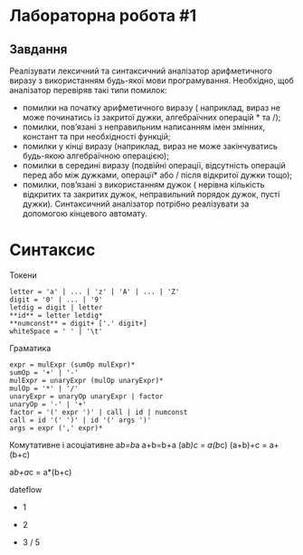 # Лабораторна робота #1

## Завдання

Реалізувати лексичний та синтаксичний аналізатор арифметичного виразу з використанням будь-якої мови програмування. Необхідно, щоб аналізатор перевіряв такі типи помилок:
 - помилки на початку арифметичного виразу ( наприклад, вираз не може починатись із закритої дужки, алгебраїчних операцій * та /);
 - помилки, пов’язані з неправильним написанням імен змінних,  констант та при необхідності функцій;
 - помилки у кінці виразу (наприклад, вираз не може закінчуватись будь-якою алгебраїчною операцією);
 - помилки в середині виразу (подвійні операції, відсутність операцій перед або між дужками, операції* або / після відкритої дужки тощо);
 - помилки, пов’язані з використанням дужок ( нерівна кількість відкритих та закритих дужок, неправильний порядок дужок, пусті дужки).
Синтаксичний аналізатор потрібно реалізувати за допомогою кінцевого автомату.

# Синтаксис

Токени
```
letter = 'a' | ... | 'z' | 'A' | ... | 'Z'
digit = '0' | ... | '9'
letdig = digit | letter
**id** = letter letdig*
**numconst** = digit+ ['.' digit+]
whiteSpace = ' ' | '\t'
```

Граматика
```
expr = mulExpr (sumOp mulExpr)*
sumOp = '+' | '-'
mulExpr = unaryExpr (mulOp unaryExpr)*
mulOp = '*' | '/'
unaryExpr = unaryOp unaryExpr | factor
unaryOp = '-' | '+'
factor = '(' expr ')' | call | id | numconst
call = id '(' ')' | id '(' args ')' 
args = expr (',' expr)*
```


Комутативне і асоціативне
a*b=b*a
a+b=b+a
(a*b)*c = a*(b*c)
(a+b)+c = a+(b+c)

a*b+a*c = a*(b+c)

dateflow
+ 1
- 2
* 3
/ 5